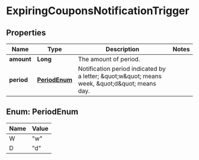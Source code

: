 

# ExpiringCouponsNotificationTrigger

## Properties

Name | Type | Description | Notes
------------ | ------------- | ------------- | -------------
**amount** | **Long** | The amount of period. | 
**period** | [**PeriodEnum**](#PeriodEnum) | Notification period indicated by a letter; \&quot;w\&quot; means week, \&quot;d\&quot; means day. | 



## Enum: PeriodEnum

Name | Value
---- | -----
W | &quot;w&quot;
D | &quot;d&quot;



